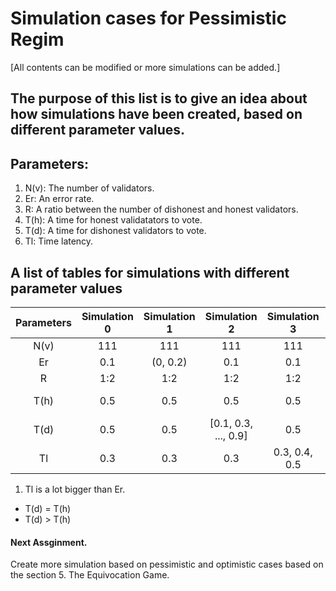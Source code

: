 # Simulation cases for Pessimistic Regim
[All contents can be modified or more simulations can be added.]

## The purpose of this list is to give an idea about how simulations have been created, based on different parameter values.

## Parameters:
1. N(v): The number of validators.
2. Er:   An error rate.
3. R:    A ratio between the number of dishonest and honest validators.
4. T(h): A time for honest validatators to vote.
5. T(d): A time for dishonest validators to vote.
6. Tl:   Time latency.

## A list of tables for simulations with different parameter values
|Parameters | Simulation 0         | Simulation 1         | Simulation 2         | Simulation 3         | Simulation 4       |
|:---------:|:--------------------:|:--------------------:|:--------------------:|:--------------------:|:------------------:|
|N(v)       |      111             |      111             |      111             |      111             |      111           |
|Er         |      0.1             |    (0, 0.2)          |      0.1             |      0.1             |      0.1           |
|R          |      1:2             |      1:2             |      1:2             |      1:2             |      1:2           |
|T(h)       |      0.5             |      0.5             |      0.5             |      0.5             |[0.5, 0.6, ..., 0.9]|
|T(d)       |      0.5             |      0.5             | [0.1, 0.3, ..., 0.9] |      0.5             |      0.5           |
|Tl         |      0.3             |      0.3             |      0.3             |    0.3, 0.4, 0.5     |      0.3           |

1. Tl is a lot bigger than Er.
  - T(d) = T(h)
  - T(d) > T(h)

#### Next Assginment.
Create more simulation based on pessimistic and optimistic cases based on the section 5. The Equivocation Game.
